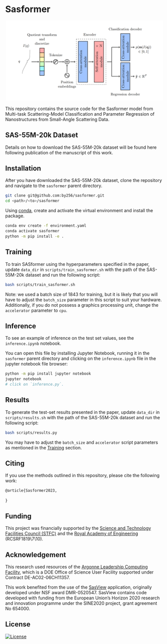 # Sasformer

<p align="center">
    <img src="./header.png" width="500">
</p>

This repository contains the source code for the Sasformer model from Multi-task Scattering-Model Classification and Parameter Regression of Nanostructures from Small-Angle Scattering Data.

## SAS-55M-20k Dataset

Details on how to download the SAS-55M-20k dataset will be found here following publication of the manuscript of this work.

## Installation

After you have downloaded the SAS-55M-20k dataset, clone the repository and navigate to the `sasformer` parent directory.

```bash
git clone git@github.com:by256/sasformer.git
cd <path>/<to>/sasformer
```

Using [conda](https://conda.io/projects/conda/en/latest/user-guide/install/index.html), create and activate the virtual environment and install the package.

```bash
conda env create -f environment.yaml
conda activate sasformer
python -m pip install -e .
```

## Training

To train SASformer using the hyperparameters specified in the paper, update `data_dir` in `scripts/train_sasformer.sh` with the path of the SAS-55M-20k dataset and run the following script:

```bash
bash scripts/train_sasformer.sh
```

Note: we used a batch size of 1843 for training, but it is likely that you will have to adjust the `batch_size` parameter in this script to suit your hardware. Additionally, if you do not possess a graphics processing unit, change the `accelerator` parameter to `cpu`.

## Inference

To see an example of inference on the test set values, see the `inference.ipynb` notebook.

You can open this file by installing Jupyter Notebook, running it in the `sasformer` parent directory and clicking on the `inference.ipynb` file in the jupyter notebook file browser:

```bash
python -m pip install jupyter notebook
jupyter notebook
# click on `inference.py`.
```

## Results

To generate the test-set results presented in the paper, update `data_dir` in `scripts/results.sh` with the path of the SAS-55M-20k dataset and run the following script:

```bash
bash scripts/results.py
```

You may have to adjust the `batch_size` and `accelerator` script parameters as mentioned in the [Training](#training) section.

## Citing

If you use the methods outlined in this repository, please cite the following work:

```
@article{Sasformer2023,

}
```

## Funding

This project was financially supported by the [Science and Technology Facilities Council (STFC)](https://stfc.ukri.org/) and the [Royal Academy of Engineering](https://www.raeng.org.uk/) (RCSRF1819\7\10).

## Acknowledgement

This research used resources of the [Argonne Leadership Computing Facility](https://www.alcf.anl.gov/), which is a DOE Office of Science User Facility supported under Contract DE-AC02-06CH11357.

This work benefited from the use of the [SasView](https://www.sasview.org/) application, originally developed under NSF award DMR-0520547. SasView contains code developed with funding from the European Union’s Horizon 2020 research and innovation programme under the SINE2020 project, grant agreement No 654000.

## License

[![License](http://img.shields.io/:license-mit-blue.svg?style=flat-square)](http://badges.mit-license.org)
